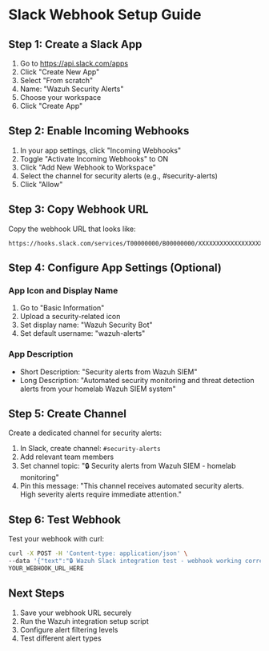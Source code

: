 # Slack Webhook Setup Guide

## Step 1: Create a Slack App

1. Go to https://api.slack.com/apps
2. Click "Create New App"
3. Select "From scratch"
4. Name: "Wazuh Security Alerts"
5. Choose your workspace
6. Click "Create App"

## Step 2: Enable Incoming Webhooks

1. In your app settings, click "Incoming Webhooks"
2. Toggle "Activate Incoming Webhooks" to ON
3. Click "Add New Webhook to Workspace"
4. Select the channel for security alerts (e.g., #security-alerts)
5. Click "Allow"

## Step 3: Copy Webhook URL

Copy the webhook URL that looks like:
```
https://hooks.slack.com/services/T00000000/B00000000/XXXXXXXXXXXXXXXXXXXXXXXX
```

## Step 4: Configure App Settings (Optional)

### App Icon and Display Name
1. Go to "Basic Information"
2. Upload a security-related icon
3. Set display name: "Wazuh Security Bot"
4. Set default username: "wazuh-alerts"

### App Description
- Short Description: "Security alerts from Wazuh SIEM"
- Long Description: "Automated security monitoring and threat detection alerts from your homelab Wazuh SIEM system"

## Step 5: Create Channel

Create a dedicated channel for security alerts:
1. In Slack, create channel: `#security-alerts`
2. Add relevant team members
3. Set channel topic: "🔒 Security alerts from Wazuh SIEM - homelab monitoring"
4. Pin this message: "This channel receives automated security alerts. High severity alerts require immediate attention."

## Step 6: Test Webhook

Test your webhook with curl:
```bash
curl -X POST -H 'Content-type: application/json' \
--data '{"text":"🔒 Wazuh Slack integration test - webhook working correctly!"}' \
YOUR_WEBHOOK_URL_HERE
```

## Next Steps

1. Save your webhook URL securely
2. Run the Wazuh integration setup script
3. Configure alert filtering levels
4. Test different alert types